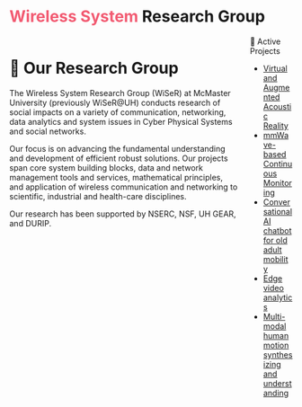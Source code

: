 # <span style="color:#f25b72">Wireless System</span> Research Group 

<div class="columns">
   <div class="column">
 <h1>🧪 Our Research Group </h1>

<p>The Wireless System Research Group (WiSeR) at McMaster University (previously WiSeR@UH) conducts research of social impacts on a variety of communication, networking, data analytics and system issues in Cyber Physical Systems and social networks.</p>

<p>Our focus is on advancing the fundamental understanding and development of efficient robust solutions. Our projects span core system building blocks, data and network management tools and services, mathematical principles, and application of wireless communication and networking to scientific, industrial and health-care disciplines.</p>

<p>Our research has been supported by NSERC, NSF, UH GEAR, and DURIP.</p>
 </div>
 <div class="column">
🔬 Active Projects
<ul>
  <li><a href="https://github.com/wisermaclab/Virtual-and-Augmented-Acoustic-Reality" target="_blank">Virtual and Augmented Acoustic Reality</a></li>
  <li><a href="https://github.com/wisermaclab/mmWave-based-Continuous-Monitoring" target="_blank">mmWave-based Continuous Monitoring</a></li>
  <li><a href="https://github.com/wisermaclab/Conversational-AI-chatbot-for-old-adult-mobility" target="_blank">Conversational AI chatbot for old adult mobility</a></li>
  <li><a href="https://github.com/wisermaclab/Edge-video-analytics" target="_blank">Edge video analytics</a></li>
  <li><a href="https://github.com/wisermaclab/Multi-modal-human-motion-synthesizing-and-understanding" target="_blank">Multi-modal human motion synthesizing and understanding</a></li>
</ul>
  </div>
</div>


